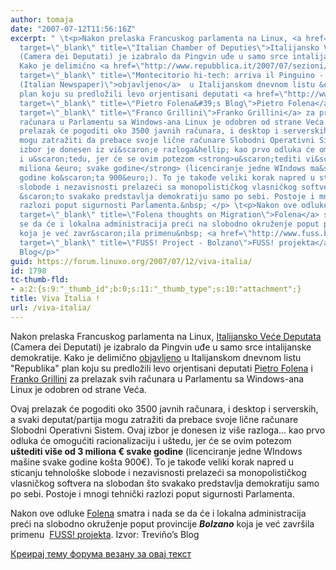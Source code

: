 ```yaml
---
author: tomaja
date: "2007-07-12T11:56:16Z"
excerpt: " \t<p>Nakon prelaska Francuskog parlamenta na Linux, <a href=\"http://english.camera.it/\"
  target=\"_blank\" title=\"Italian Chamber of Deputies\">Italijansko Veće Deputata</a>
  (Camera dei Deputati) je izabralo da Pingvin uđe u samo srce intalijanske demokratije.
  Kako je delimično <a href=\"http://www.repubblica.it/2007/07/sezioni/scienza_e_tecnologia/linux-parlamento/linux-parlamento/linux-parlamento.html\"
  target=\"_blank\" title=\"Montecitorio hi-tech: arriva il Pinguino - Repubblica
  (Italian Newspaper)\">objavljeno</a>  u Italijanskom dnevnom listu &quot;Republika&quot;
  plan koju su predložili levo orjentisani deputati <a href=\"http://www.pietrofolena.net/blog/\"
  target=\"_blank\" title=\"Pietro Folena&#39;s Blog\">Pietro Folena</a> i <a href=\"http://www.grillini.it/\"
  target=\"_blank\" title=\"Franco Grillini\">Franko Grillini</a> za prelazak svih
  računara u Parlamentu sa Windows-ana Linux je odobren od strane Veća.</p> \t \t<p>Ovaj
  prelazak će pogoditi oko 3500 javnih računara, i desktop i serverskih, a svaki deputat/partija
  mogu zatražiti da prebace svoje lične računare Slobodni Operativni Sistem. Ovaj
  izbor je donesen iz vi&scaron;e razloga&hellip; kao prvo odluka će omogućiti racionalizaciju
  i u&scaron;tedu, jer će se ovim potezom <strong>u&scaron;tediti vi&scaron;e od 3
  miliona &euro; svake godine</strong> (licenciranje jedne WIndows ma&scaron;ine svake
  godine ko&scaron;ta 900&euro;). To je takođe veliki korak napred u sticanju tehnolo&scaron;ke
  slobode i nezavisnosti prelazeći sa monopolističkog vlasničkog softvera na slobodan
  &scaron;to svakako predstavlja demokratiju samo po sebi. Postoje i mnogi tehnički
  razlozi poput sigurnosti Parlamenta.&nbsp; </p> \t<p>Nakon ove odluke <a href=\"http://www.pietrofolena.net/blog/?p=269\"
  target=\"_blank\" title=\"Folena thoughts on Migration\">Folena</a> smatra i nada
  se da će i lokalna administracija preći na slobodno okruženje poput provincije <em><strong>Bolzano</strong></em>
  koja je već zavr&scaron;ila primenu&nbsp; <a href=\"http://www.fuss.bz.it/welcome-fuss-project\"
  target=\"_blank\" title=\"FUSS! Project - Bolzano\">FUSS! projekta</a>. Izvor: Trevi&ntilde;o&rsquo;s
  Blog</p>"
guid: https://forum.linuxo.org/2007/07/12/viva-italia/
id: 1798
tc-thumb-fld:
- a:2:{s:9:"_thumb_id";b:0;s:11:"_thumb_type";s:10:"attachment";}
title: Viva Italia !
url: /viva-italia/
---
```

Nakon prelaska Francuskog parlamenta na Linux, <a href="http://english.camera.it/" target="_blank" title="Italian Chamber of Deputies">Italijansko Veće Deputata</a> (Camera dei Deputati) je izabralo da Pingvin uđe u samo srce intalijanske demokratije. Kako je delimično <a href="http://www.repubblica.it/2007/07/sezioni/scienza_e_tecnologia/linux-parlamento/linux-parlamento/linux-parlamento.html" target="_blank" title="Montecitorio hi-tech: arriva il Pinguino - Repubblica (Italian Newspaper)">objavljeno</a> u Italijanskom dnevnom listu "Republika" plan koju su predložili levo orjentisani deputati <a href="http://www.pietrofolena.net/blog/" target="_blank" title="Pietro Folena&#39;s Blog">Pietro Folena</a> i <a href="http://www.grillini.it/" target="_blank" title="Franco Grillini">Franko Grillini</a> za prelazak svih računara u Parlamentu sa Windows-ana Linux je odobren od strane Veća.

Ovaj prelazak će pogoditi oko 3500 javnih računara, i desktop i serverskih, a svaki deputat/partija mogu zatražiti da prebace svoje lične računare Slobodni Operativni Sistem. Ovaj izbor je donesen iz vi&scaron;e razloga&hellip; kao prvo odluka će omogućiti racionalizaciju i u&scaron;tedu, jer će se ovim potezom **u&scaron;tediti vi&scaron;e od 3 miliona &euro; svake godine** (licenciranje jedne WIndows ma&scaron;ine svake godine ko&scaron;ta 900&euro;). To je takođe veliki korak napred u sticanju tehnolo&scaron;ke slobode i nezavisnosti prelazeći sa monopolističkog vlasničkog softvera na slobodan &scaron;to svakako predstavlja demokratiju samo po sebi. Postoje i mnogi tehnički razlozi poput sigurnosti Parlamenta.&nbsp; 

Nakon ove odluke <a href="http://www.pietrofolena.net/blog/?p=269" target="_blank" title="Folena thoughts on Migration">Folena</a> smatra i nada se da će i lokalna administracija preći na slobodno okruženje poput provincije _**Bolzano**_ koja je već zavr&scaron;ila primenu&nbsp; <a href="http://www.fuss.bz.it/welcome-fuss-project" target="_blank" title="FUSS! Project - Bolzano">FUSS! projekta</a>. Izvor: Trevi&ntilde;o&rsquo;s Blog

<!--break-->

[Креирај тему форума везану за овај текст](https://linuxo.org/nova-tema-na-forumu/?se_pid=1798)